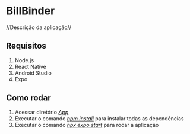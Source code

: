 <h1>BillBinder</h1>
<p>//Descrição da aplicação//<p>
  
<h2>Requisitos</h2>
<ol>
  <li>Node.js</li>
  <li>React Native</li>
  <li>Android Studio</li>
  <li>Expo</li>
 </ol>
  
<h2>Como rodar</h2>
<ol>
  <li>Acessar diretório <a href="https://github.com/lucasliberal/BillBinder/tree/main/App"><i>App</i></a></li>
  <li>Executar o comando <u><i>npm install</i></u> para instalar todas as dependências</li>
  <li>Executar o comando <u><i>npx expo start</i></u> para rodar a aplicação</li>
</ol>
